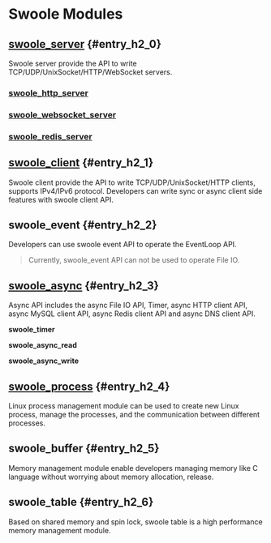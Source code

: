 # Swoole Modules

## [swoole\_server](/modules/swoole-server.md) {#entry_h2_0}

Swoole server provide the API to write TCP/UDP/UnixSocket/HTTP/WebSocket servers.

### [swoole\_http\_server](/modules/swoole-http-server.md)

### [swoole\_websocket\_server](/modules/swoole-websocket-sreevr.md)

### [swoole\_redis\_server](/modules/swoole-redis-server.md)

## [swoole\_client](/modules/swoole-clinet.md) {#entry_h2_1}

Swoole client provide the API to write TCP/UDP/UnixSocket/HTTP clients, supports IPv4/IPv6 protocol. Developers can write sync or async client side features with swoole client API.

## swoole\_event {#entry_h2_2}

Developers can use swoole event API to operate the EventLoop API.

> Currently, swoole\_event API can not be used to operate File IO.

## [swoole\_async](/modules/swoole-async-io.md) {#entry_h2_3}

Async API includes the async File IO API, Timer, async HTTP client API, async MySQL client API,  async Redis client API and async DNS client API.

**swoole\_timer**

**swoole\_async\_read**

**swoole\_async\_write**

## [swoole\_process](/modules/swoole-process.md) {#entry_h2_4}

Linux process management module can be used to create new Linux process, manage the processes, and the communication between different processes.

## swoole\_buffer {#entry_h2_5}

Memory management module enable developers managing memory like C language without worrying about memory allocation, release.

## swoole\_table {#entry_h2_6}

Based on shared memory and spin lock, swoole table is a high performance memory management module.

